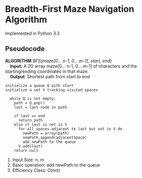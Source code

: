 # Breadth-First Maze Navigation Algorithm

Implemented in Python 3.3

## Pseudocode

**ALGORITHM**   *BFS(maze[0… n-1, 0… m-1], start, end)*
<br>&nbsp;&nbsp;&nbsp;&nbsp;**Input:** A 2D array maze[0… n-1, 0… m-1] of characters and the starting/ending coordinates in that maze.
<br>&nbsp;&nbsp;&nbsp;&nbsp;**Output**: Shortest path from start to end
```
initialize a queue Q with start
initialize a set V tracking visited spaces

  while Q is not empty:
    path = Q.pop()
    last = last node in path

    if last == end
      return path
    else if last is not in V
      for all spaces adjacent to last but not in V do
        newPath = array(path)
        newPath.append(adjacentSpace)
        add newPath to the queue
      V.add(last)
    return null
```
1.	Input Size: n, m
2.	Basic operation: add newPath to the queue
3.	Efficiency Class: O(nm)
